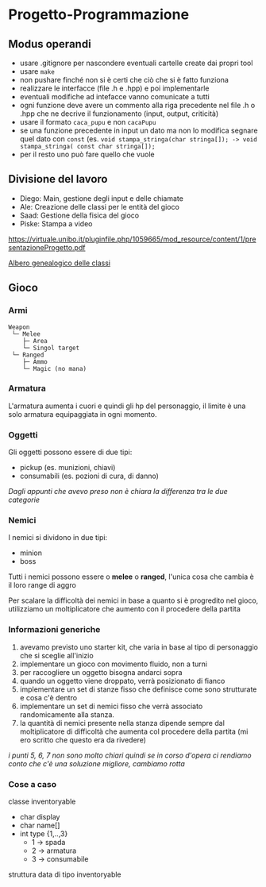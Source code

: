 # Progetto-Programmazione

## Modus operandi

- usare .gitignore per nascondere eventuali cartelle create dai propri tool
- usare `make`
- non pushare finché non si è certi che ciò che si è fatto funziona
- realizzare le interfacce (file .h e .hpp) e poi implementarle
- eventuali modifiche ad intefacce vanno comunicate a tutti
- ogni funzione deve avere un commento alla riga precedente nel file .h o .hpp che ne decrive il funzionamento (input, output, criticità)
- usare il formato `caca_pupu` e non `cacaPupu`
- se una funzione precedente in input un dato ma non lo modifica segnare quel dato con `const` (es. `void stampa_stringa(char stringa[]); -> void stampa_stringa( const char stringa[]);`
- per il resto uno può fare quello che vuole

## Divisione del lavoro

- Diego: Main, gestione degli input e delle chiamate
- Ale: Creazione delle classi per le entità del gioco
- Saad: Gestione della fisica del gioco
- Piske: Stampa a video

https://virtuale.unibo.it/pluginfile.php/1059665/mod_resource/content/1/presentazioneProgetto.pdf

[Albero genealogico delle classi](https://viewer.diagrams.net/?tags=%7B%7D&highlight=0000ff&edit=_blank&layers=1&nav=1&title=ger_classi.drawio#R7Ztdb5swFIZ%2FTS47gQ2EXG5pu0nbpEmV9nUzucEFb4bDjNOE%2FfqZYEKC0zRbK9xCrxq%2F2GDOc3yOP%2BgEz9P1W0Hy5CNElE%2BQE60n%2BHyCkIscpP5USlkrPvJrIRYs0pVa4Yr9oVp0tLpkES32KkoALlm%2BLy4gy%2BhC7mlECFjtV7sBvv%2FUnMTUEK4WhJvqFxbJpFZDNG31d5TFSfNkN5jVV1LSVNZvUiQkgtWOhC8meC4AZP0rXc8pr4zX2KVud3nH1W3HBM3kKQ0Yia%2Bn7z18Fn8G97IU6%2B%2F%2B27NQ902WzQvTSL2%2FLoKQCcSQEX7Rqm8ELLOIVnd1VKmt8wEgV6KrxJ9UylLDJEsJSkpkyvVV1WFRftXtN4VvVeHV1G%2FK5%2Bvdq%2BelLtWdrXp4pw20VMBSLOiRF298iYiYyiP10JaUcnEKKVX9Ue0E5USy2%2F1%2BEO1r8bZei0P90ET%2BgY7rvuA5jiewisd%2FSnieIJ2pVTr1fW8JX%2BonzUFQg5ika7lv4EIK%2BEXnwEEoJYOswnbDOO9IhLM4U8WFsh9V%2BptbKiRTqeO1vpCyKNowXyVM0qucbIy6UonS8APdV3UDuj6OxzSnbhDoPKMTrYt1edWmLU9LyU7GatLTo9t%2FNtLBgU4cHNjq4HBe6Byl49ukg4zQpd6TyXK4wcv1O9HLsRy9sIEg56RUlhosgq0tNYKpZQK%2BQSCBQjI%2B4BTeRWA9hwcGA2WFVCmQbVbslQGGi8MISjPLOKYGjhsOIH5EdAHjwXAoMk37xIDwSCdPbnDi7MkNrU6fntW6nK6Z%2FNrWVKVvO1faRlXBKtOHruY3TV8LQcqdCjmwTBY7d%2F5UCTuDv5MSPdfp%2BEd9x9Zbtl17gAMFz8mBrDjD7Ek4w6wHZ3APTIKyW2VaECW5HvJ0NOxY2zfzbthn3nXN%2Bc8CsmKZDhuD2%2BVwYG3c6%2FwHjzY8hieGR2QlVyLH33cUr4fwiMe6z3u6Mzx0Mvx%2FzuB1okbQOR6%2Br37YR24NjYi%2BoiSvdhdGE80PZFW%2F16w6MxgQkcKAdzoNBKHlfR0P2YihjxgLm89h7j%2F0uoNMPxsD3lg3bk7n4zyQz3%2FlKux0BqR3PFcZ9Z0%2BNgXM1UdKOR3wwgN1Nl4928cRzcMsjd8z55XjzzqD2HPvGcab0icqmLJBBfXRx%2Fap81CMrMbeJ%2FUtW5%2Bx92Q%2BnpXY6x6d999b38d9xF5znSBIFivPGE%2FwPXDq1es6oQn%2BOwyKnJMiUVpE0uo76sHCwJ2NZ3zgJDjoFYb5dWPBsrjaBg14ZfNrtX4L4uqXjjujYXNoltIvG2QGK%2Fp7yQQtqsel6YDP6vEdu0j2vuPyjsHIYPhEcCdfI5PII50eqGL77yx16m%2F%2FKQhf%2FAU%3D)

## Gioco

### Armi

```
Weapon
 └─ Melee
    ├─ Area
    └─ Singol target
 └─ Ranged
    ├─ Ammo
    └─ Magic (no mana)
```

### Armatura

L'armatura aumenta i cuori e quindi gli hp del personaggio, il limite è una solo armatura equipaggiata in ogni momento.

### Oggetti

Gli oggetti possono essere di due tipi:

- pickup (es. munizioni, chiavi)
- consumabili (es. pozioni di cura, di danno)

_Dagli appunti che avevo preso non è chiara la differenza tra le due categorie_

### Nemici

I nemici si dividono in due tipi:

- minion
- boss

Tutti i nemici possono essere o **melee** o **ranged**, l'unica cosa che cambia è il loro range di aggro

Per scalare la difficoltà dei nemici in base a quanto si è progredito nel gioco, utilizziamo un moltiplicatore che aumento con il procedere della partita

### Informazioni generiche

1. avevamo previsto uno starter kit, che varia in base al tipo di personaggio che si sceglie all'inizio
2. implementare un gioco con movimento fluido, non a turni
3. per raccogliere un oggetto bisogna andarci sopra
4. quando un oggetto viene droppato, verrà posizionato di fianco
5. implementare un set di stanze fisso che definisce come sono strutturate e cosa c'è dentro
6. implementare un set di nemici fisso che verrà associato randomicamente alla stanza.
7. la quantità di nemici presente nella stanza dipende sempre dal moltiplicatore di difficoltà che aumenta col procedere della partita (mi ero scritto che questo era da rivedere)

_i punti 5, 6, 7 non sono molto chiari quindi se in corso d'opera ci rendiamo conto che c'è una soluzione migliore, cambiamo rotta_

### Cose a caso

classe inventoryable

- char display
- char name[]
- int type {1,..,3}
  - 1 -> spada
  - 2 -> armatura
  - 3 -> consumabile

struttura data di tipo inventoryable
